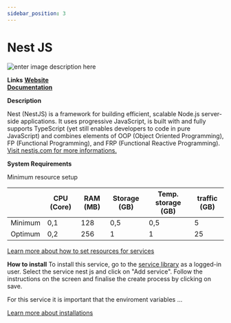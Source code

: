 ```yaml
---
sidebar_position: 3
---
```


# Nest JS

![enter image description here](https://api.mogenius.com/file/id/6001fd0a-c626-4e64-9c19-e167b86b3a30)

**Links**
**[Website](https://nestjs.com)**  
**[Documentation](https://docs.nestjs.com)**  

**Description**

Nest (NestJS) is a framework for building efficient, scalable Node.js server-side applications. It uses progressive JavaScript, is built with and fully supports TypeScript (yet still enables developers to code in pure JavaScript) and combines elements of OOP (Object Oriented Programming), FP (Functional Programming), and FRP (Functional Reactive Programming). [Visit nestjs.com for more informations.](#)

**System Requirements**

Minimum resource setup  

||CPU (Core)|RAM (MB)  |Storage (GB)|Temp. storage (GB)|traffic (GB)|
|--|--|--|--|--|--|
| Minimum | 0,1 |128| 0,5 |0,5|5
| Optimum | 0,2 |256| 1 |1|25

[Learn more about how to set resources for services](#)

**How to install**
To install this service, go to the [service library](#) as a logged-in user. Select the service nest js and click on "Add service". Follow the instructions on the screen and finalise the create process by clicking on save.

For this service it is important that the enviroment variables ...

[Learn more about installations](#)
